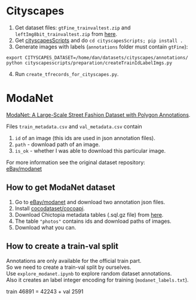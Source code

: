 # Cityscapes
1. Get dataset files: `gtFine_trainvaltest.zip` and `leftImg8bit_trainvaltest.zip` from [here](https://www.cityscapes-dataset.com/downloads/).
2. Get [cityscapesScripts](https://github.com/mcordts/cityscapesScripts) and do `cd cityscapesScripts; pip install .`
3. Generate images with labels (`annotations` folder must contain `gtFine`):
```
export CITYSCAPES_DATASET=/home/dan/datasets/cityscapes/annotations/
python cityscapesscripts/preparation/createTrainIdLabelImgs.py
```
4. Run `create_tfrecords_for_cityscapes.py`.

# ModaNet
[ModaNet: A Large-Scale Street Fashion Dataset with Polygon Annotations](https://arxiv.org/abs/1807.01394).


Files `train_metadata.csv` and `val_metadata.csv` contain
1. `id` of an image (this ids are used in json annotation files).
2. `path` - download path of an image.
3. `is_ok` - whether I was able to download this particular image.

For more information see the original dataset repository:  
[eBay/modanet](https://github.com/eBay/modanet)


## How to get ModaNet dataset
1. Go to [eBay/modanet](https://github.com/eBay/modanet) and download two annotation json files.
2. Install [cocodataset/cocoapi](https://github.com/cocodataset/cocoapi).
3. Download Chictopia metadata tables (.sql.gz file) from [here](https://github.com/kyamagu/paperdoll/tree/master/data/chictopia).
4. The table `"photos"` contains ids and download paths of images.
5. Download what you can.

## How to create a train-val split
Annotations are only available for the official train part.  
So we need to create a train-val split by ourselves.    
Use `explore_modanet.ipynb` to explore random dataset annotations.  
Also it creates an label integer encoding for training (`modanet_labels.txt`).


train 46891 = 42243 +
val 2591
